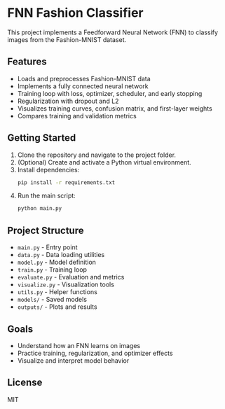 # FNN Fashion Classifier

This project implements a Feedforward Neural Network (FNN) to classify images from the Fashion-MNIST dataset.

## Features
- Loads and preprocesses Fashion-MNIST data
- Implements a fully connected neural network
- Training loop with loss, optimizer, scheduler, and early stopping
- Regularization with dropout and L2
- Visualizes training curves, confusion matrix, and first-layer weights
- Compares training and validation metrics

## Getting Started
1. Clone the repository and navigate to the project folder.
2. (Optional) Create and activate a Python virtual environment.
3. Install dependencies:
	```bash
	pip install -r requirements.txt
	```
4. Run the main script:
	```bash
	python main.py
	```

## Project Structure
- `main.py` - Entry point
- `data.py` - Data loading utilities
- `model.py` - Model definition
- `train.py` - Training loop
- `evaluate.py` - Evaluation and metrics
- `visualize.py` - Visualization tools
- `utils.py` - Helper functions
- `models/` - Saved models
- `outputs/` - Plots and results

## Goals
- Understand how an FNN learns on images
- Practice training, regularization, and optimizer effects
- Visualize and interpret model behavior

## License
MIT
